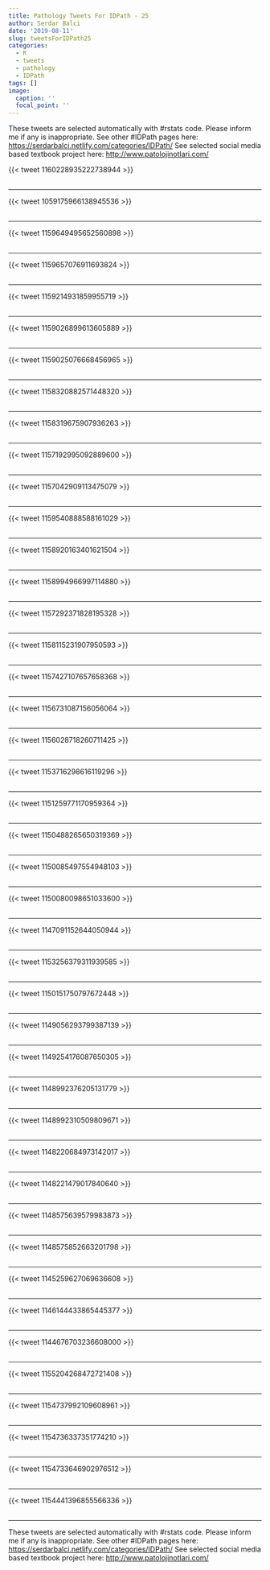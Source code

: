 ```yaml
---
title: Pathology Tweets For IDPath - 25
author: Serdar Balci
date: '2019-08-11'
slug: tweetsForIDPath25
categories:
  - R
  - tweets
  - pathology
  - IDPath
tags: []
image:
  caption: ''
  focal_point: ''
---
```



These tweets are selected automatically with #rstats code. Please inform me if any is inappropriate.
See other #IDPath pages here: https://serdarbalci.netlify.com/categories/IDPath/ 
See selected social media based textbook project here: http://www.patolojinotlari.com/

{{< tweet 1160228935222738944 >}}
<br>
<br>
<hr>
{{< tweet 1059175966138945536 >}}
<br>
<br>
<hr>
{{< tweet 1159649495652560898 >}}
<br>
<br>
<hr>
{{< tweet 1159657076911693824 >}}
<br>
<br>
<hr>
{{< tweet 1159214931859955719 >}}
<br>
<br>
<hr>
{{< tweet 1159026899613605889 >}}
<br>
<br>
<hr>
{{< tweet 1159025076668456965 >}}
<br>
<br>
<hr>
{{< tweet 1158320882571448320 >}}
<br>
<br>
<hr>
{{< tweet 1158319675907936263 >}}
<br>
<br>
<hr>
{{< tweet 1157192995092889600 >}}
<br>
<br>
<hr>
{{< tweet 1157042909113475079 >}}
<br>
<br>
<hr>
{{< tweet 1159540888588161029 >}}
<br>
<br>
<hr>
{{< tweet 1158920163401621504 >}}
<br>
<br>
<hr>
{{< tweet 1158994966997114880 >}}
<br>
<br>
<hr>
{{< tweet 1157292371828195328 >}}
<br>
<br>
<hr>
{{< tweet 1158115231907950593 >}}
<br>
<br>
<hr>
{{< tweet 1157427107657658368 >}}
<br>
<br>
<hr>
{{< tweet 1156731087156056064 >}}
<br>
<br>
<hr>
{{< tweet 1156028718260711425 >}}
<br>
<br>
<hr>
{{< tweet 1153716298616119296 >}}
<br>
<br>
<hr>
{{< tweet 1151259771170959364 >}}
<br>
<br>
<hr>
{{< tweet 1150488265650319369 >}}
<br>
<br>
<hr>
{{< tweet 1150085497554948103 >}}
<br>
<br>
<hr>
{{< tweet 1150080098651033600 >}}
<br>
<br>
<hr>
{{< tweet 1147091152644050944 >}}
<br>
<br>
<hr>
{{< tweet 1153256379311939585 >}}
<br>
<br>
<hr>
{{< tweet 1150151750797672448 >}}
<br>
<br>
<hr>
{{< tweet 1149056293799387139 >}}
<br>
<br>
<hr>
{{< tweet 1149254176087650305 >}}
<br>
<br>
<hr>
{{< tweet 1148992376205131779 >}}
<br>
<br>
<hr>
{{< tweet 1148992310509809671 >}}
<br>
<br>
<hr>
{{< tweet 1148220684973142017 >}}
<br>
<br>
<hr>
{{< tweet 1148221479017840640 >}}
<br>
<br>
<hr>
{{< tweet 1148575639579983873 >}}
<br>
<br>
<hr>
{{< tweet 1148575852663201798 >}}
<br>
<br>
<hr>
{{< tweet 1145259627069636608 >}}
<br>
<br>
<hr>
{{< tweet 1146144433865445377 >}}
<br>
<br>
<hr>
{{< tweet 1144676703236608000 >}}
<br>
<br>
<hr>
{{< tweet 1155204268472721408 >}}
<br>
<br>
<hr>
{{< tweet 1154737992109608961 >}}
<br>
<br>
<hr>
{{< tweet 1154736337351774210 >}}
<br>
<br>
<hr>
{{< tweet 1154733646902976512 >}}
<br>
<br>
<hr>
{{< tweet 1154441396855566336 >}}
<br>
<br>
<hr>


These tweets are selected automatically with #rstats code. Please inform me if any is inappropriate.
See other #IDPath pages here: https://serdarbalci.netlify.com/categories/IDPath/ 
See selected social media based textbook project here: http://www.patolojinotlari.com/
